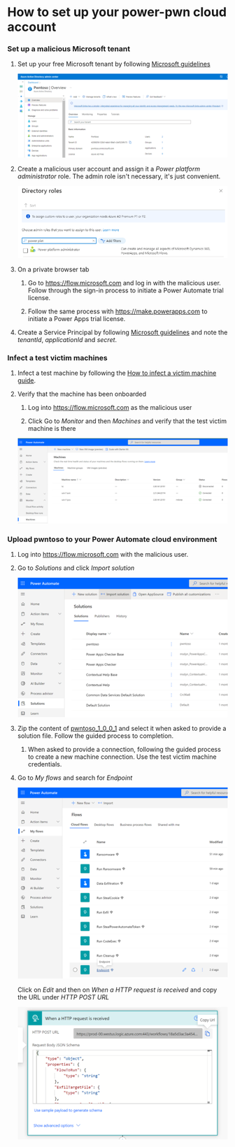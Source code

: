 # How to set up your power-pwn cloud account

### Set up a malicious Microsoft tenant

1. Set up your free Microsoft tenant by following [Microsoft guidelines](https://docs.microsoft.com/en-us/azure/active-directory/verifiable-credentials/how-to-create-a-free-developer-account)
   
   ![Pwntoso tenant](../assets/pwntoso.png)

2. Create a malicious user account and assign it a _Power platform administrator_ role. The admin role isn't necessary, it's just convenient.

   ![Power platform administrator role](../assets/power_platform_admin.png)

3. On a private browser tab

   1. Go to https://flow.microsoft.com and log in with the malicious user. Follow through the sign-in process to initiate a Power Automate trial license. 

   2. Follow the same process with https://make.powerapps.com to initiate a Power Apps trial license.

4. Create a Service Principal by following [Microsoft guidelines](https://docs.microsoft.com/en-us/power-automate/desktop-flows/machines-silent-registration#using-a-service-principal-account) and note the _tenantId_, _applicationId_ and _secret_. 

### Infect a test victim machines

1. Infect a test machine by following the [How to infect a victim machine guide](infect_machine.md).

2. Verify that the machine has been onboarded

   1. Log into https://flow.microsoft.com as the malicious user

   2. Click Go to _Monitor_ and then _Machines_ and verify that the test victim machine is there

   ![Victim machines](../assets/victim_machines.png)

### Upload pwntoso to your Power Automate cloud environment

1. Log into https://flow.microsoft.com with the malicious user.

2. Go to _Solutions_ and click _Import solution_

   ![Import pwntoso solution](../assets/import_solution.png)

3. Zip the content of [pwntoso_1_0_0_1](../solution/pwntoso_1_0_0_1) and select it when asked to provide a solution file. Follow the guided process to completion.

   1. When asked to provide a connection, following the guided process to create a new machine connection. Use the test victim machine credentials. 

4. Go to _My flows_ and search for _Endpoint_

   ![Endpoint flow](../assets/endpoint_flow.png)

   Click on _Edit_ and then on _When a HTTP request is received_ and copy the URL under _HTTP POST URL_

   ![HTTP Post URL](../assets/post_url.png)
